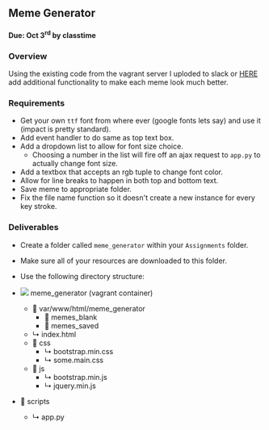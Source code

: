 
## Meme Generator

#### Due: Oct 3<sup>rd</sup> by classtime

### Overview

Using the existing code from the vagrant server I uploded to slack or [HERE](https://github.com/rugbyprof/4443-Internet-Programming/blob/master/Assignments/05-Meme_Generator/meme_generator.zip) add additional functionality to make each meme look much better.

### Requirements

- Get your own `ttf` font from where ever (google fonts lets say) and use it (impact is pretty standard).
- Add event handler to do same as top text box. 
- Add a dropdown list to allow for font size choice.
    - Choosing a number in the list will fire off an ajax request to `app.py` to actually change font size.
- Add a textbox that accepts an rgb tuple to change font color.
- Allow for line breaks to happen in both top and bottom text. 
- Save meme to appropriate folder.
- Fix the file name function so it doesn't create a new instance for every key stroke.

### Deliverables

- Create a folder called `meme_generator` within your `Assignments` folder.
- Make sure all of your resources are downloaded to this folder.
- Use the following directory structure:

- ![](https://www.codeproject.com/script/Membership/Images/octicons_github.png) meme_generator (vagrant container)
    - &#128193; var/www/html/meme_generator
        - &#128193; memes_blank
        - &#128193; memes_saved
    - &#x21b3; index.html
    - &#128193; css
        - &#x21b3; bootstrap.min.css
        - &#x21b3; some.main.css
    - &#128193; js
        - &#x21b3; bootstrap.min.js
        - &#x21b3; jquery.min.js
- &#128193; scripts
    - &#x21b3; app.py


